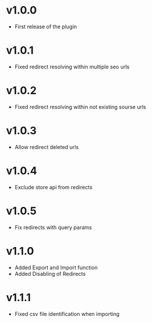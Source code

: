 # v1.0.0

- First release of the plugin

# v1.0.1

- Fixed redirect resolving within multiple seo urls

# v1.0.2

- Fixed redirect resolving within not existing sourse urls

# v1.0.3

- Allow redirect deleted urls

# v1.0.4

- Exclude store api from redirects

# v1.0.5

- Fix redirects with query params

# v1.1.0

- Added Export and Import function
- Added Disabling of Redirects

# v1.1.1

- Fixed csv file identification when importing
